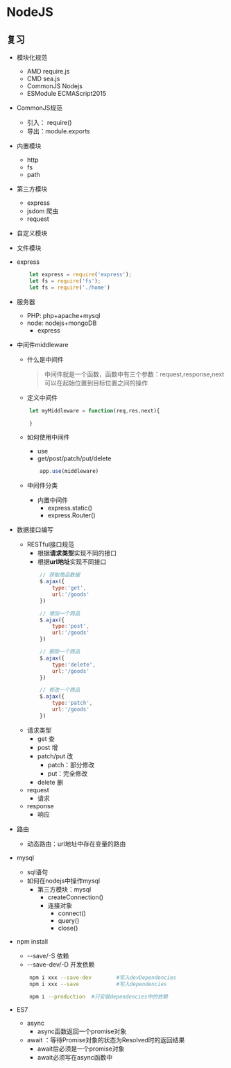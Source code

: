 # NodeJS

## 复习
* 模块化规范
    * AMD           require.js
    * CMD           sea.js
    * CommonJS      Nodejs
    * ESModule      ECMAScript2015
* CommonJS规范
    * 引入： require()
    * 导出：module.exports
* 内置模块
    * http
    * fs
    * path
* 第三方模块
    * express
    * jsdom  爬虫
    * request
* 自定义模块
* 文件模块

* express
    ```js
        let express = require('express');
        let fs = require('fs');
        let fs = require('./home')
    ```
* 服务器
    * PHP: php+apache+mysql
    * node: nodejs+mongoDB
        * express
* 中间件middleware
    * 什么是中间件
        > 中间件就是一个函数，函数中有三个参数：request,response,next
        > 可以在起始位置到目标位置之间的操作
    * 定义中间件
    ```js
        let myMiddleware = function(req,res,next){

        }
    ```
    * 如何使用中间件
        * use
        * get/post/patch/put/delete

        ```js
            app.use(middleware)
        ```
    * 中间件分类
        * 内置中间件
            * express.static()
            * express.Router()
* 数据接口编写
    * RESTful接口规范
        * 根据**请求类型**实现不同的接口
        * 根据**url地址**实现不同接口
        ```js
            // 获取商品数据
            $.ajax({
                type:'get',
                url:'/goods'
            })

            // 增加一个商品
            $.ajax({
                type:'post',
                url:'/goods'
            })

            // 删除一个商品
            $.ajax({
                type:'delete',
                url:'/goods'
            })

            // 修改一个商品
            $.ajax({
                type:'patch',
                url:'/goods'
            })
        ```
    * 请求类型
        * get           查  
        * post          增
        * patch/put     改
            * patch：部分修改
            * put：完全修改
        * delete        删
    * request
        * 请求
    * response
        * 响应
* 路由
    * 动态路由：url地址中存在变量的路由

* mysql
    * sql语句
    * 如何在nodejs中操作mysql
        * 第三方模块：mysql
            * createConnection()
            * 连接对象
                * connect()
                * query()
                * close()
* npm install
    * --save/-S         依赖
    * --save-dev/-D     开发依赖
    ```bash
        npm i xxx --save-dev        #写入devDependencies
        npm i xxx --save            #写入dependencies

        npm i --production  #只安装dependencies中的依赖
    ```

* ES7
    * async
        * async函数返回一个promise对象
    * await ：等待Promise对象的状态为Resolved时的返回结果
        * await后必须是一个promise对象
        * await必须写在async函数中
